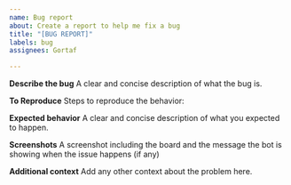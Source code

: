 ```yaml
---
name: Bug report
about: Create a report to help me fix a bug
title: "[BUG REPORT]"
labels: bug
assignees: Gortaf

---
```


**Describe the bug**
A clear and concise description of what the bug is.

**To Reproduce**
Steps to reproduce the behavior:

**Expected behavior**
A clear and concise description of what you expected to happen.

**Screenshots**
A screenshot including the board and the message the bot is showing when the issue happens (if any)

**Additional context**
Add any other context about the problem here.

